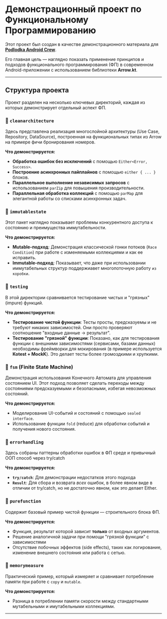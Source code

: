 # Демонстрационный проект по Функциональному Программированию

Этот проект был создан в качестве демонстрационного материала для **[Podlodka Android Crew](https://podlodka.io/droidcrew)**.

Его главная цель — наглядно показать применение принципов и подходов функционального программирования (ФП) в современном Android-приложении с использованием библиотеки **Arrow.kt**.

---

## Структура проекта

Проект разделен на несколько ключевых директорий, каждая из которых демонстрирует отдельный аспект ФП.

### 📂 `cleanarchitecture`

Здесь представлена реализация многослойной архитектуры (Use Case, Repository, DataSource), построенная на функциональных типах из Arrow на примере фичи бронирования номеров.

**Что демонстрируется:**
- **Обработка ошибок без исключений** с помощью `Either<Error, Success>`.
- **Построение асинхронных пайплайнов** с помощью `either { ... }` блоков.
- **Параллельное выполнение независимых запросов** с использованием `parZip` для повышения производительности.
- **Параллельная обработка коллекций** с помощью `parMap` для элегантной работы со списками асинхронных задач.

### 📂 `immutablestate`

Этот пакет наглядно показывает проблемы конкурентного доступа к состоянию и преимущества иммутабельности.

**Что демонстрируется:**
- **Mutable-подход**: Демонстрация классической гонки потоков (`Race Condition`) при работе с изменяемыми коллекциями и как ее исправить.
- **Immutable-подход**: Показывает, что даже при использовании иммутабельных структур поддержиавет многопоточную работу `из коробки`.

### 📂 `testing`

В этой директории сравнивается тестирование чистых и "грязных" (impure) функций.

**Что демонстрируется:**
- **Тестирование чистой функции**: Тесты просты, предсказуемы и не требуют никаких зависимостей. Они просто проверяют соотношение "входные данные -> результат".
- **Тестирование "грязной" функции**: Показано, как для тестирования функции с внешними зависимостями (сервисами, базами данных) необходимы фреймворки для мокирования (в примере используется **Kotest + MockK**). Это делает тесты более громоздкими и хрупкими.

### 📂 `fsm` (Finite State Machine)

Демонстрация использования Конечного Автомата для управления состоянием UI. Этот подход позволяет сделать переходы между состояниями предсказуемыми и безопасными, избегая невозможных состояний.

**Что демонстрируется:**
- Моделирование UI-событий и состояний с помощью `sealed interface`.
- Использование функции `fold` (reduce) для обработки событий и получения нового состояния.

### 📂 `errorhandling`

Здесь собраны паттерны обработки ошибок в ФП среде и привычный ООП способ через try/catch

**Что демонстрируется:**
- **`try/catch`**: Для демонстрации недостатков этого подхода
- **`Result`**: Для сбора и возврата *всех* ошибок, в более явном виде в отличии от try/catch, но не достаточно явном, как это делает Either.

### 📂 `purefunction`

Содержит базовый пример чистой функции — строительного блока ФП.

**Что демонстрируется:**
- Функция, результат которой зависит **только** от входных аргументов.
- Решение аналогичной задачи при помощи "грязной функции" с зависимостями
- Отсутствие побочных эффектов (side effects), таких как логирование, изменение внешнего состояния или работа с сетью.

### 📂 `memorymeasure`

Практический пример, который измеряет и сравнивает потребление памяти при работе с `copy` и `mutable`.

**Что демонстрируется:**
- Разница в потреблении памяти скорости между стандартными мутабельными и имутабельными коллекциями.
---